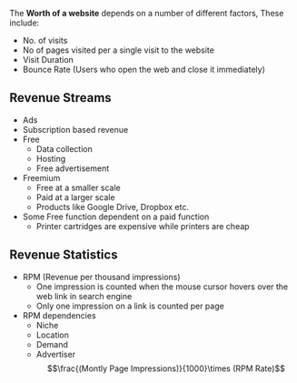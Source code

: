 The **Worth of a website** depends on a number of different factors, These include:
- No. of visits
- No of pages visited per a single visit to the website
- Visit Duration
- Bounce Rate (Users who open the web and close it immediately)
## Revenue Streams
- Ads
- Subscription based revenue
- Free
	- Data collection
	- Hosting
	- Free advertisement
- Freemium
	- Free at a smaller scale
	- Paid at a larger scale
	- Products like Google Drive, Dropbox etc.
- Some Free function dependent on a paid function
	- Printer cartridges are expensive while printers are cheap
## Revenue Statistics
- RPM (Revenue per thousand impressions)
	- One impression is counted when the mouse cursor hovers over the web link in search engine
	- Only one impression on a link is counted per page
- RPM dependencies
	- Niche
	- Location
	- Demand
	- Advertiser
$$\frac{(Montly Page Impressions)}{1000}\times (RPM Rate)$$
